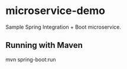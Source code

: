 # microservice-demo
Sample Spring Integration + Boot microservice.

## Running with Maven
mvn spring-boot:run
